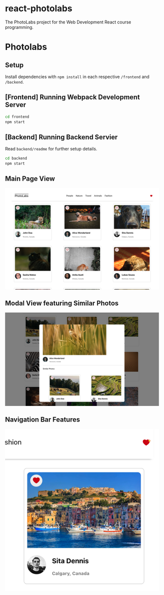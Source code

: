 # react-photolabs

The PhotoLabs project for the Web Development React course programming.

# Photolabs

## Setup

Install dependencies with `npm install` in each respective `/frontend` and `/backend`.

## [Frontend] Running Webpack Development Server

```sh
cd frontend
npm start
```

## [Backend] Running Backend Servier

Read `backend/readme` for further setup details.

```sh
cd backend
npm start
```

## Main Page View

![Main Page View](https://github.com/cde-as/photolabs/blob/main/docs/Photolabs%20Main%20Page.png)

## Modal View featuring Similar Photos

![Modal View featuring Similar Photos](https://github.com/cde-as/photolabs/blob/main/docs/Modal%20View.png)

## Navigation Bar Features

![Navigation Bar Features](https://github.com/cde-as/photolabs/blob/main/docs/Nav%20Bar%20Fav%20Notification.png)
